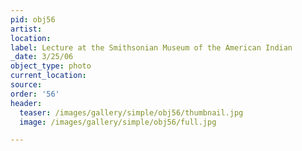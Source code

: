 ```yaml
---
pid: obj56
artist:
location:
label: Lecture at the Smithsonian Museum of the American Indian
_date: 3/25/06
object_type: photo
current_location:
source:
order: '56'
header:
  teaser: /images/gallery/simple/obj56/thumbnail.jpg
  image: /images/gallery/simple/obj56/full.jpg

---
```

